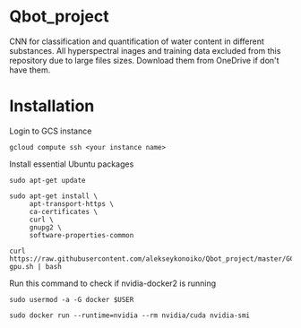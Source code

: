 # Qbot_project
CNN for classification and quantification of water content in different substances. 
All hyperspectral inages and training data excluded from this repository due to large files sizes. 
Download them from OneDrive if don't have them.

# Installation
Login to GCS instance
```
gcloud compute ssh <your instance name>
```
Install essential Ubuntu packages
```
sudo apt-get update

sudo apt-get install \
     apt-transport-https \
     ca-certificates \
     curl \
     gnupg2 \
     software-properties-common
```
```
curl https://raw.githubusercontent.com/alekseykonoiko/Qbot_project/master/GCS/install-gpu.sh | bash
```
Run this command to check if nvidia-docker2 is running

```
sudo usermod -a -G docker $USER
```

```
sudo docker run --runtime=nvidia --rm nvidia/cuda nvidia-smi
```